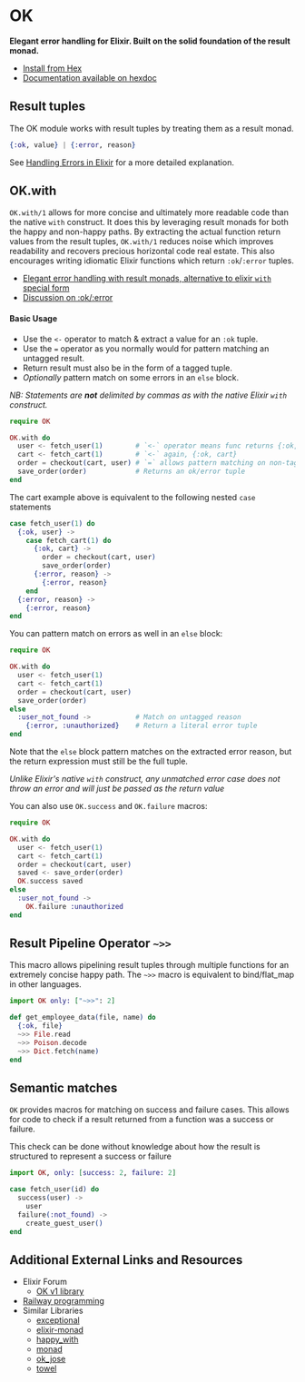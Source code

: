 # OK

**Elegant error handling for Elixir. Built on the solid foundation of the result monad.**

- [Install from Hex](https://hex.pm/packages/ok)
- [Documentation available on hexdoc](https://hexdocs.pm/ok)

## Result tuples

The OK module works with result tuples by treating them as a result monad.

```elixir
{:ok, value} | {:error, reason}
```

See [Handling Errors in Elixir](http://insights.workshop14.io/2015/10/18/handling-errors-in-elixir-no-one-say-monad.html) for a more detailed explanation.

## OK.with

`OK.with/1` allows for more concise and ultimately more readable code than the native `with` construct. It does this by leveraging result monads for both the happy and non-happy paths. By extracting the actual function return values from the result tuples, `OK.with/1` reduces noise which improves readability and recovers precious horizontal code real estate. This also encourages writing idiomatic Elixir functions which return `:ok`/`:error` tuples.

- [Elegant error handling with result monads, alternative to elixir `with` special form](https://elixirforum.com/t/elegant-error-handling-with-result-monads-alternative-to-elixir-with-special-form/3264/1)
- [Discussion on :ok/:error](https://elixirforum.com/t/usage-of-ok-result-error-vs-some-result-none/3253)

#### Basic Usage

- Use the `<-` operator to match & extract a value for an `:ok` tuple.
- Use the `=` operator as you normally would for pattern matching an untagged result.
- Return result must also be in the form of a tagged tuple.
- _Optionally_ pattern match on some errors in an `else` block.

_NB: Statements are **not** delimited by commas as with the native Elixir `with` construct._

```elixir
require OK

OK.with do
  user <- fetch_user(1)        # `<-` operator means func returns {:ok, user}
  cart <- fetch_cart(1)        # `<-` again, {:ok, cart}
  order = checkout(cart, user) # `=` allows pattern matching on non-tagged funcs
  save_order(order)            # Returns an ok/error tuple
end
```

The cart example above is equivalent to the following nested `case` statements

```elixir
case fetch_user(1) do
  {:ok, user} ->
    case fetch_cart(1) do
      {:ok, cart} ->
        order = checkout(cart, user)
        save_order(order)
      {:error, reason} ->
        {:error, reason}
    end
  {:error, reason} ->
    {:error, reason}
end
```

You can pattern match on errors as well in an `else` block:

```elixir
require OK

OK.with do
  user <- fetch_user(1)
  cart <- fetch_cart(1)
  order = checkout(cart, user)
  save_order(order)
else
  :user_not_found ->           # Match on untagged reason
    {:error, :unauthorized}    # Return a literal error tuple
end
```

Note that the `else` block pattern matches on the extracted error reason, but the return expression must still be the full tuple.

*Unlike Elixir's native `with` construct, any unmatched error case does not throw an error and will just be passed as the return value*

You can also use `OK.success` and `OK.failure` macros:

```elixir
require OK

OK.with do
  user <- fetch_user(1)
  cart <- fetch_cart(1)
  order = checkout(cart, user)
  saved <- save_order(order)
  OK.success saved
else
  :user_not_found ->
    OK.failure :unauthorized
end
```

## Result Pipeline Operator `~>>`

This macro allows pipelining result tuples through multiple functions for an extremely concise happy path.
The `~>>` macro is equivalent to bind/flat_map in other languages.

```elixir
import OK only: ["~>>": 2]

def get_employee_data(file, name) do
  {:ok, file}
  ~>> File.read
  ~>> Poison.decode
  ~>> Dict.fetch(name)
end
```

## Semantic matches

`OK` provides macros for matching on success and failure cases.
This allows for code to check if a result returned from a function was a success or failure.

This check can be done without knowledge about how the result is structured to represent a success or failure

```elixir
import OK, only: [success: 2, failure: 2]

case fetch_user(id) do
  success(user) ->
    user
  failure(:not_found) ->
    create_guest_user()
end
```

## Additional External Links and Resources

- Elixir Forum
  - [OK v1 library](https://elixirforum.com/t/ok-elegant-error-handling-for-elixir-pipelines-version-1-0-released/1932/)
- [Railway programming](http://www.zohaib.me/railway-programming-pattern-in-elixir/)
- Similar Libraries
  - [exceptional](https://github.com/expede/exceptional)
  - [elixir-monad](https://github.com/nickmeharry/elixir-monad)
  - [happy_with](https://github.com/vic/happy_with)
  - [monad](https://github.com/rmies/monad)
  - [ok_jose](https://github.com/vic/ok_jose)
  - [towel](https://github.com/knrz/towel)

